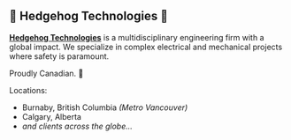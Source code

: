 ## 🦔 Hedgehog Technologies 🦔

[**Hedgehog Technologies**](https://hedgehogtech.com) is a multidisciplinary engineering firm with a global impact. We specialize in complex electrical and mechanical projects where safety is paramount. 

Proudly Canadian. 🍁

Locations:
- Burnaby, British Columbia  _(Metro Vancouver)_
- Calgary, Alberta
- _and clients across the globe..._
